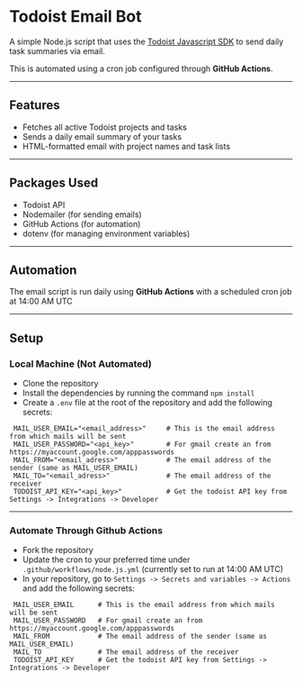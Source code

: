 # Todoist Email Bot

A simple Node.js script that uses the [Todoist Javascript SDK](https://developer.todoist.com/rest/v2/?javascript#javascript-sdk) to send daily task summaries via email.

This is automated using a cron job configured through **GitHub Actions**.

---

## Features

- Fetches all active Todoist projects and tasks
- Sends a daily email summary of your tasks
- HTML-formatted email with project names and task lists

---

## Packages Used

- Todoist API
- Nodemailer (for sending emails)
- GitHub Actions (for automation)
- dotenv (for managing environment variables)

---

## Automation

The email script is run daily using **GitHub Actions** with a scheduled cron job at 14:00 AM UTC

---

## Setup
### Local Machine (Not Automated)

- Clone the repository
- Install the dependencies by running the command `npm install`
- Create a `.env` file at the root of the repository and add the following secrets:
```
 MAIL_USER_EMAIL="<email_address>"     # This is the email address from which mails will be sent
 MAIL_USER_PASSWORD="<api_key>"        # For gmail create an from https://myaccount.google.com/apppasswords
 MAIL_FROM="<email_adress>"            # The email address of the sender (same as MAIL_USER_EMAIL)
 MAIL_TO="<email_adress>"              # The email address of the receiver
 TODOIST_API_KEY="<api_key>"           # Get the todoist API key from Settings -> Integrations -> Developer
```
---

### Automate Through Github Actions

- Fork the repository
- Update the cron to your preferred time under `.github/workflows/node.js.yml` (currently set to run at 14:00 AM UTC)
- In your repository, go to `Settings -> Secrets and variables -> Actions` and add the following secrets:
```
 MAIL_USER_EMAIL      # This is the email address from which mails will be sent
 MAIL_USER_PASSWORD   # For gmail create an from https://myaccount.google.com/apppasswords
 MAIL_FROM            # The email address of the sender (same as MAIL_USER_EMAIL)
 MAIL_TO              # The email address of the receiver
 TODOIST_API_KEY      # Get the todoist API key from Settings -> Integrations -> Developer
```
